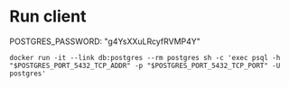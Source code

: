 # Run client

POSTGRES_PASSWORD: "g4YsXXuLRcyfRVMP4Y"


```
docker run -it --link db:postgres --rm postgres sh -c 'exec psql -h "$POSTGRES_PORT_5432_TCP_ADDR" -p "$POSTGRES_PORT_5432_TCP_PORT" -U postgres'
```
